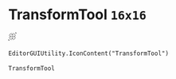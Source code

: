 # TransformTool `16x16`
<img src="/img/TransformTool.png" width=16 height=16>

``` CSharp
EditorGUIUtility.IconContent("TransformTool")
```
```
TransformTool
```

